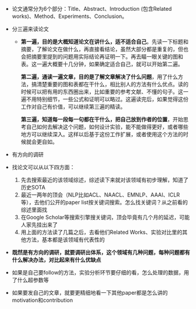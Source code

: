 - 论文通常分为6个部分：Title、Abstract、Introduction (包含Related works)、Method、Experiments、Conclusion。

- 分三遍来读论文

  - **第一遍，目的是大概知道论文在讲什么，适不适合自己**。先读一下标题和摘要，了解论文在做什么，再直接看结论，虽然大部分都是重复的，但也会把摘要里提到的问题用实际结论再证明一下。再去瞄一眼关键的图和表。这一遍大概要十几分钟，如果确定适合自己，就可以开始第二遍。

    **第二遍，通读一遍文章，目的是了解文章解决了什么问题**，用了什么方法，搞清楚重要的图和表都在干什么，相比别人的方法有什么优点。读的时候可以把有用的东西圈出来，比如重要的参考文献、不懂的句子。这一遍不用特别细节，一些公式和证明可以略过。这遍读完后，如果觉得这份工作对自己有价值，可以继续第三遍的精读。

    **第三遍，知道每一段每一句都在干什么，把自己放到作者的位置**，开始思考自己如何去解决这个问题，如何设计实验，能不能做得更好，或者哪些地方可以继续深入。这样以后基于这份工作扩展，或者使用这个方法的时候就会更自如。

- 有方向的调研
- 找论文可以从以下四方面：
  1. 先去搜索最近的该领域综述，综述读下来就对该领域有初步理解，知道了历史SOTA
  2. 最近一两年的顶会（NLP比如ACL、NAACL、EMNLP、AAAI、ICLR等），去他们公开的paper list按关键词搜索。怎么找关键词？从之前看的综述里面找
  3. 在Google Scholar等搜索引擎搜关键词，顶会毕竟有几个月的延迟，可能人家先挂出来了
  4. 用上面的方法读了几篇之后，去看他们Related Works、实验对比里的其他方法，基本都是该领域有代表性的
- **既然是有方向的调研，就要调研出体系，这个领域有几种问题，每种问题都有什么解决办法，对比起来有什么优缺点**
- 如果是自己要follow的方法，实验分析环节要仔细的看，怎么处理的数据，用了什么超参数等
- 如果要发自己的文章，就要更精细地看一下其他paper都是怎么讲的motivation和contribution